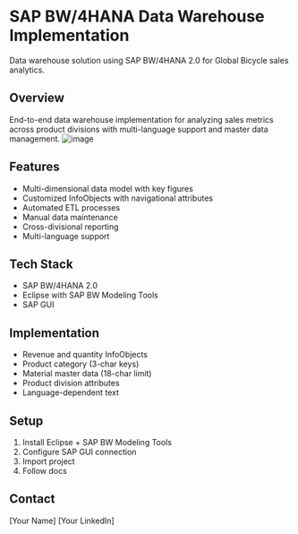 # SAP BW/4HANA Data Warehouse Implementation

Data warehouse solution using SAP BW/4HANA 2.0 for Global Bicycle sales analytics.

## Overview
End-to-end data warehouse implementation for analyzing sales metrics across product divisions with multi-language support and master data management.
![image](https://github.com/user-attachments/assets/624719dc-169a-459e-a3af-06ad0ea4ab03)



## Features
- Multi-dimensional data model with key figures
- Customized InfoObjects with navigational attributes  
- Automated ETL processes
- Manual data maintenance
- Cross-divisional reporting
- Multi-language support

## Tech Stack
- SAP BW/4HANA 2.0
- Eclipse with SAP BW Modeling Tools  
- SAP GUI

## Implementation
- Revenue and quantity InfoObjects
- Product category (3-char keys)
- Material master data (18-char limit) 
- Product division attributes
- Language-dependent text

## Setup
1. Install Eclipse + SAP BW Modeling Tools
2. Configure SAP GUI connection
3. Import project
4. Follow docs

## Contact
[Your Name]
[Your LinkedIn]

